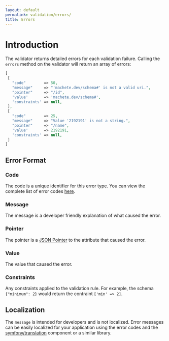 ```yaml
---
layout: default
permalink: validation/errors/
title: Errors
---
```


# Introduction

The validator returns detailed errors for each validation failure.  Calling the `errors` method on the validator will return an array of errors:

```php
[
 [
   "code"        => 50,
   "message"     => "'machete.dev/schema#' is not a valid uri.",
   "pointer"     => "/id",
   'value'       => 'machete.dev/schema#',
   'constraints' => null,
 ],
 [
   "code"        => 25,
   "message"     => "Value '2192191' is not a string.",
   "pointer"     => "/name",
   'value'       => 2192191,
   'constraints' => null,
 ]
]
```

## Error Format

### Code

The code is a unique identifier for this error type.  You can view the complete list of error codes [here](https://github.com/machete-php/validation/blob/master/src/error_codes.php).

### Message

The message is a developer friendly explanation of what caused the error.

### Pointer

The pointer is a [JSON Pointer](https://tools.ietf.org/html/rfc6901) to the attribute that caused the error.

### Value

The value that caused the error.

### Constraints

Any constraints applied to the validation rule.  For example, the schema `{"minimum": 2}` would return the contraint `['min' => 2]`.

## Localization

The `message` is intended for developers and is not localized.  Error messages can be easily localized for your application using the error codes and the [symfony/translation](http://symfony.com/doc/current/components/translation/usage.html) component or a similar library.